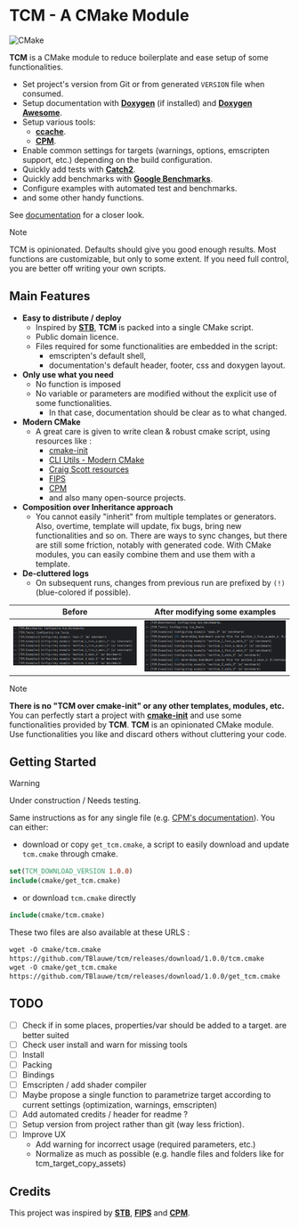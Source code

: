 # TCM - A CMake Module

![CMake](https://img.shields.io/badge/CMake%20%3E%3D%203.26-%23008FBA.svg?style=for-the-badge&logo=cmake&logoColor=white)

__TCM__ is a CMake module to reduce boilerplate and ease setup of some functionalities.

* Set project's version from Git or from generated `VERSION` file when consumed.
* Setup documentation with __[Doxygen](https://www.doxygen.nl/)__ (if installed) and __[Doxygen Awesome](https://github.com/jothepro/doxygen-awesome-css)__.
* Setup various tools:
  * __[ccache](https://ccache.dev/)__.
  * __[CPM](https://github.com/cpm-cmake/CPM.cmake)__.
* Enable common settings for targets (warnings, options, emscripten support, etc.) depending on the build configuration.
* Quickly add tests with __[Catch2](https://github.com/catchorg/Catch2)__.
* Quickly add benchmarks with __[Google Benchmarks](https://github.com/google/benchmark)__.
* Configure examples with automated test and benchmarks.
* and some other handy functions.

See [documentation](https://tblauwe.github.io/tcm/) for a closer look.

> [!NOTE]
>
> TCM is opinionated.
> Defaults should give you good enough results.
> Most functions are customizable, but only to some extent.
> If you need full control, you are better off writing your own scripts.


## Main Features

* __Easy to distribute / deploy__ 
  * Inspired by __[STB](https://github.com/nothings/stb)__, __TCM__ is packed into a single CMake script.
  * Public domain licence.
  * Files required for some functionalities are embedded in the script:
    * emscripten's default shell,
    * documentation's default header, footer, css and doxygen layout.
* __Only use what you need__
  * No function is imposed
  * No variable or parameters are modified without the explicit use of some functionalities.
    * In that case, documentation should be clear as to what changed.
* __Modern CMake__
  * A great care is given to write clean & robust cmake script, using resources like :
    * [cmake-init](https://github.com/friendlyanon/cmake-init)
    * [CLI Utils - Modern CMake](https://cliutils.gitlab.io/modern-cmake/README.html)
    * [Craig Scott resources](https://crascit.com/2019/10/16/cppcon-2019-deep-cmake-for-library-authors/)
    * [FIPS](https://github.com/floooh/fips)
    * [CPM](https://github.com/cpm-cmake/CPM.cmake)
    * and also many open-source projects.
* __Composition over Inheritance approach__
  * You cannot easily "inherit" from multiple templates or generators.
    Also, overtime, template will update, fix bugs, bring new functionalities and so on.
    There are ways to sync changes, but there are still some friction, notably with generated code.
    With CMake modules, you can easily combine them and use them with a template.
* __De-cluttered logs__
  * On subsequent runs, changes from previous run are prefixed by `(!)` (blue-colored if possible).

| Before | After modifying some examples |
| --- | --- |
| ![log_before.png](assets/log_before.png)| ![log_after.png](assets/log_after.png)|
 
> [!NOTE]
> __There is no "TCM over cmake-init" or any other templates, modules, etc.__
> You can perfectly start a project with __[cmake-init](https://github.com/friendlyanon/cmake-init)__ and use some functionalities provided by __TCM__.
> __TCM__ is an opinionated CMake module. Use functionalities you like and discard others without cluttering your code.


## Getting Started

> [!WARNING]
>
> Under construction / Needs testing.

Same instructions as for any single file (e.g. [CPM's documentation](https://github.com/cpm-cmake/CPM.cmake?tab=readme-ov-file#adding-cpm)).
You can either:

* download or copy `get_tcm.cmake`, a script to easily download and update `tcm.cmake` through cmake.
 
```cmake
set(TCM_DOWNLOAD_VERSION 1.0.0)
include(cmake/get_tcm.cmake)
```

* or download `tcm.cmake` directly

```cmake
include(cmake/tcm.cmake)
```

These two files are also available at these URLS :

```
wget -O cmake/tcm.cmake https://github.com/TBlauwe/tcm/releases/download/1.0.0/tcm.cmake
wget -O cmake/get_tcm.cmake https://github.com/TBlauwe/tcm/releases/download/1.0.0/get_tcm.cmake
```


## TODO

- [ ] Check if in some places, properties/var should be added to a target. are better suited 
- [ ] Check user install and warn for missing tools
- [ ] Install
- [ ] Packing
- [ ] Bindings
- [ ] Emscripten / add shader compiler
- [ ] Maybe propose a single function to parametrize target according to current settings (optimization, warnings, emscripten)
- [ ] Add automated credits / header for readme ?
- [ ] Setup version from project rather than git (way less friction).
- [ ] Improve UX
  - Add warning for incorrect usage (required parameters, etc.)
  - Normalize as much as possible (e.g. handle files and folders like for tcm_target_copy_assets)


## Credits

This project was inspired by __[STB](https://github.com/nothings/stb)__, __[FIPS](https://github.com/floooh/fips)__ and __[CPM](https://github.com/cpm-cmake/CPM.cmake)__.
